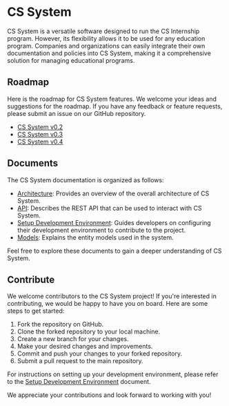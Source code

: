 # CS System

CS System is a versatile software designed to run the CS Internship program. However, its flexibility allows it to be used for any education program. Companies and organizations can easily integrate their own documentation and policies into CS System, making it a comprehensive solution for managing educational programs.

## Roadmap
Here is the roadmap for CS System features. We welcome your ideas and suggestions for the roadmap. If you have any feedback or feature requests, please submit an issue on our GitHub repository.
 - [CS System v0.2](/docs/roadmap/cs-system-v0.2.md)
 - [CS System v0.3](/docs/roadmap/cs-system-v0.3.md)
 - [CS System v0.4](/docs/roadmap/cs-system-v0.4.md)

## Documents

The CS System documentation is organized as follows:

- [Architecture](/docs/technical/architecture.md): Provides an overview of the overall architecture of CS System.
- [API](/docs/technical/cs-system-api.md): Describes the REST API that can be used to interact with CS System.
- [Setup Development Environment](/docs/technical/setup-dev-environment.md): Guides developers on configuring their development environment to contribute to the project.
- [Models](/docs/technical/models.md): Explains the entity models used in the system.

Feel free to explore these documents to gain a deeper understanding of CS System.

## Contribute

We welcome contributors to the CS System project! If you're interested in contributing, we would be happy to have you on board. Here are some steps to get started:

1. Fork the repository on GitHub.
2. Clone the forked repository to your local machine.
3. Create a new branch for your changes.
4. Make your desired changes and improvements.
5. Commit and push your changes to your forked repository.
6. Submit a pull request to the main repository.

For instructions on setting up your development environment, please refer to the [Setup Development Environment](/docs/technical/setup-dev-environment.md) document.

We appreciate your contributions and look forward to working with you!
